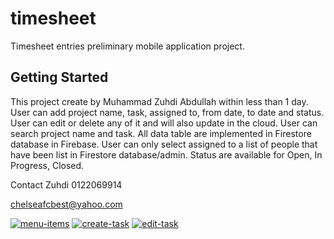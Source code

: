 # timesheet

Timesheet entries preliminary mobile application project.

## Getting Started

This project create by Muhammad Zuhdi Abdullah within less than 1 day.
User can add project name, task, assigned to, from date, to date and status.
User can edit or delete any of it and will also update in the cloud.
User can search project name and task.
All data table are implemented in Firestore database in Firebase.
User can only select assigned to a list of people that have been list in Firestore database/admin.
Status are available for Open, In Progress, Closed.

Contact Zuhdi 0122069914

chelseafcbest@yahoo.com

<a href="https://ibb.co/Xzq8dfH"><img src="https://i.ibb.co/K9JwQcn/menu-items.png" alt="menu-items" border="0"></a>
<a href="https://ibb.co/Zmys5sM"><img src="https://i.ibb.co/9tRX6Xr/create-task.png" alt="create-task" border="0"></a>
<a href="https://ibb.co/TWjrjLm"><img src="https://i.ibb.co/rd8v8s4/edit-task.png" alt="edit-task" border="0"></a>
